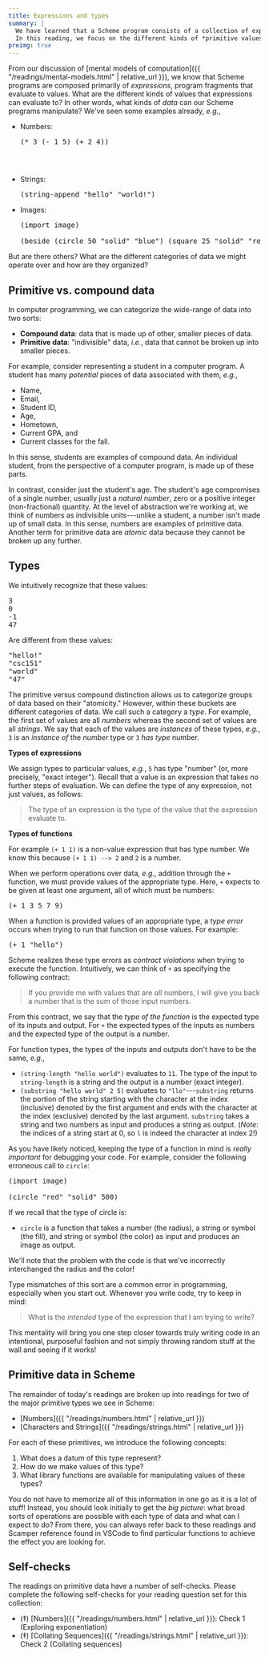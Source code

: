 ```yaml
---
title: Expressions and types
summary: |
  We have learned that a Scheme program consists of a collection of expressions, program fragments that evaluate to values.
  In this reading, we focus on the different kinds of *primitive values* that we can manipulate in our Scheme programs.
preimg: true
---
```


From our discussion of [mental models of computation]({{ "/readings/mental-models.html" | relative_url }}), we know that Scheme programs are composed primarily of *expressions*, program fragments that evaluate to values.
What are the different kinds of values that expressions can evaluate to?
In other words, what kinds of *data* can our Scheme programs manipulate?
We've seen some examples already, *e.g.*,

+   Numbers:

    <pre class="scamper-output output-prog">
    (* 3 (- 1 5) (+ 2 4))
    <pre>

+   Strings:

    <pre class="scamper-output output-prog">
    (string-append "hello" "world!")
    </pre>

+   Images:

    <pre class="scamper-output output-prog">
    (import image)

    (beside (circle 50 "solid" "blue") (square 25 "solid" "red"))
    </pre>

But are there others?
What are the different categories of data we might operate over and how are they organized?

## Primitive vs. compound data

In computer programming, we can categorize the wide-range of data into two sorts:

+   **Compound data**: data that is made up of other, smaller pieces of data.
+   **Primitive data**: "indivisible" data, *i.e.*, data that cannot be broken up into smaller pieces.

For example, consider representing a student in a computer program.
A student has many *potential* pieces of data associated with them, *e.g.*,

+   Name,
+   Email,
+   Student ID,
+   Age,
+   Hometown,
+   Current GPA, and
+   Current classes for the fall.

In this sense, students are examples of compound data.
An individual student, from the perspective of a computer program, is made up of these parts.

In contrast, consider just the student's age.
The student's age compromises of a single number, usually just a *natural number*, zero or a positive integer (non-fractional) quantity.
At the level of abstraction we're working at, we think of numbers as indivisible units---unlike a student, a number isn't made up of small data.
In this sense, numbers are examples of primitive data.
Another term for primitive data are *atomic* data because they cannot be broken up any further.

## Types

We intuitively recognize that these values:

<pre class="scamper-output">
3
0
-1
47
</pre>

Are different from these values:

<pre class="scamper-output">
"hello!"
"csc151"
"world"
"47"
</pre>

The primitive versus compound distinction allows us to categorize groups of data based on their "atomicity."
However, within these buckets are different categories of data.
We call such a category a *type*.
For example, the first set of values are all *numbers* whereas the second set of values are all *strings*.
We say that each of the values are *instances* of these types, *e.g.*, `3` is an *instance of* the *number* type or `3` *has type* number.

**Types of expressions**

We assign types to particular values, *e.g.*, `5` has type "number" (or, more
precisely, "exact integer").
Recall that a value is an expression that takes no further steps of evaluation.
We can define the type of any expression, not just values, as follows:

> The type of an expression is the type of the value that the expression evaluate to.

**Types of functions**

For example `(+ 1 1)` is a non-value expression that has type number.
We know this because `(+ 1 1) --> 2` and `2` is a number.

When we perform operations over data, *e.g.*, addition through the `+` function, we must provide values of the appropriate type.
Here, `+` expects to be given at least one argument, all of which must be numbers:

<pre class="scamper-output output-prog">
(+ 1 3 5 7 9)
</pre>

When a function is provided values of an appropriate type, a *type error* occurs when trying to run that function on those values.
For example:

<pre class="scamper-output output-prog">
(+ 1 "hello")
</pre>

Scheme realizes these type errors as *contract violations* when trying to execute the function.
Intuitively, we can think of `+` as specifying the following contract:

> If you provide me with values that are *all* numbers, I will give you back a number that is the sum of those input numbers.

From this contract, we say that the *type of the function* is the expected type of its inputs and output.
For `+` the expected types of the inputs as numbers and the expected type of the output is a number.

For function types, the types of the inputs and outputs don't have to be the same, *e.g.*,

+   `(string-length "hello world")` evaluates to `11`.
    The type of the input to `string-length` is a string and the output is a number (exact integer).
+   `(substring "hello world" 2 5)` evaluates to `"llo"`---`substring` returns the portion of the string starting with the character at the index (inclusive) denoted by the first argument and ends with the character at the index (exclusive) denoted by the last argument. 
    `substring` takes a string and two numbers as input and produces a string as output.
    (*Note*: the indices of a string start at 0, so `l` is indeed the character at index 2!)

As you have likely noticed, keeping the type of a function in mind is *really important* for debugging your code.
For example, consider the following erroneous call to `circle`:

<pre class="scamper-output output-prog">
(import image)

(circle "red" "solid" 500)
</pre>

If we recall that the type of circle is:

+   `circle` is a function that takes a number (the radius), a string or symbol (the fill), and string or symbol (the color) as input and produces an image as output.

We'll note that the problem with the code is that we've incorrectly interchanged the radius and the color!

Type mismatches of this sort are a common error in programming, especially when you start out.
Whenever you write code, try to keep in mind:

> What is the *intended* type of the expression that I am trying to write?

This mentality will bring you one step closer towards truly writing code in an intentional, purposeful fashion and not simply throwing random stuff at the wall and seeing if it works!

## Primitive data in Scheme

The remainder of today's readings are broken up into readings for two of the major primitive types we see in Scheme:

+ [Numbers]({{ "/readings/numbers.html" | relative_url }})
+ [Characters and Strings]({{ "/readings/strings.html" | relative_url }})

For each of these primitives, we introduce the following concepts:

1.  What does a datum of this type represent?
2.  How do we make values of this type?
3.  What library functions are available for manipulating values of these types?

You do not have to memorize all of this information in one go as it is a lot of stuff!
Instead, you should look initially to get the *big picture*: what broad sorts of operations are possible with each type of data and what can I expect to do?
From there, you can always refer back to these readings and Scamper reference found in VSCode to find particular functions to achieve the effect you are looking for.

## Self-checks

The readings on primitive data have a number of self-checks.
Please complete the following self-checks for your reading question set for this collection:

+ (‡) [Numbers]({{ "/readings/numbers.html" | relative_url }}): Check 1 (Exploring exponentiation)
+ (‡) [Collating Sequences]({{ "/readings/strings.html" | relative_url }}): Check 2 (Collating sequences)